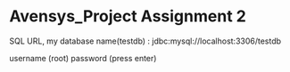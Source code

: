 # Avensys_Project Assignment 2

SQL URL, my database name(testdb) :
  jdbc:mysql://localhost:3306/testdb
  
username (root)
password (press enter)

